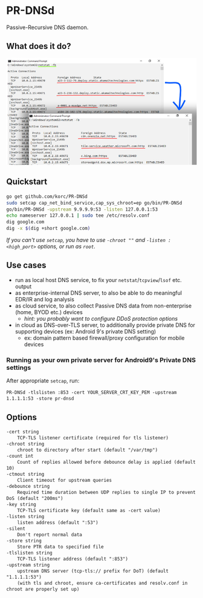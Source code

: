 # PR-DNSd

Passive-Recursive DNS daemon.

## What does it do?

![This](solved-netstat.jpg)

## Quickstart

```sh
go get github.com/korc/PR-DNSd
sudo setcap cap_net_bind_service,cap_sys_chroot=ep go/bin/PR-DNSd
go/bin/PR-DNSd -upstream 9.9.9.9:53 -listen 127.0.0.1:53
echo nameserver 127.0.0.1 | sudo tee /etc/resolv.conf
dig google.com
dig -x $(dig +short google.com)
```

_If you can't use `setcap`, you have to use `-chroot ""` and `-listen :<high_port>` options, or run as `root`._

## Use cases

- run as local host DNS service, to fix your `netstat`/`tcpview`/`lsof` etc. output
- as enterprise-internal DNS server, to also be able to do meaningful EDR/IR and log analysis
- as cloud service, to also collect Passive DNS data from non-enterprise (home, BYOD etc.) devices
  - _hint: you probably want to configure DDoS protection options_
- in cloud as DNS-over-TLS server, to additionally provide private DNS for supporting devices (ex: Android 9's private DNS setting)
  - ex: domain pattern based firewall/proxy configuration for mobile devices

### Running as your own private server for Android9's Private DNS settings

After appropriate `setcap`, run:
```
PR-DNSd -tlslisten :853 -cert YOUR_SERVER_CRT_KEY_PEM -upstream 1.1.1.1:53 -store pr-dnsd
```

## Options

```
-cert string
    TCP-TLS listener certificate (required for tls listener)
-chroot string
    chroot to directory after start (default "/var/tmp")
-count int
    Count of replies allowed before debounce delay is applied (default 10)
-ctmout string
    Client timeout for upstream queries
-debounce string
    Required time duration between UDP replies to single IP to prevent DoS (default "200ms")
-key string
    TCP-TLS certificate key (default same as -cert value)
-listen string
    listen address (default ":53")
-silent
    Don't report normal data
-store string
    Store PTR data to specified file
-tlslisten string
    TCP-TLS listener address (default ":853")
-upstream string
    upstream DNS server (tcp-tls:// prefix for DoT) (default "1.1.1.1:53")
    (with tls and chroot, ensure ca-certificates and resolv.conf in chroot are properly set up)
```
